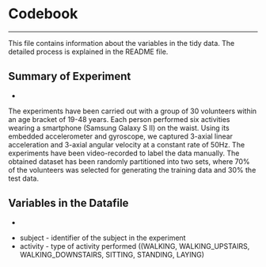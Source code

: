 # Codebook
---
This file contains information about the variables in the tidy data. 
The detailed process is explained in the README file. 

## Summary of Experiment
-
The experiments have been carried out with a group of 30 volunteers within an age bracket of 19-48 years. Each person performed six activities  wearing a smartphone (Samsung Galaxy S II) on the waist. Using its embedded accelerometer and gyroscope, we captured 3-axial linear acceleration and 3-axial angular velocity at a constant rate of 50Hz. The experiments have been video-recorded to label the data manually. The obtained dataset has been randomly partitioned into two sets, where 70% of the volunteers was selected for generating the training data and 30% the test data. 

## Variables in the Datafile
-
* subject - identifier of the subject in the experiment
* activity - type of activity performed ((WALKING, WALKING_UPSTAIRS, WALKING_DOWNSTAIRS, SITTING, STANDING, LAYING)